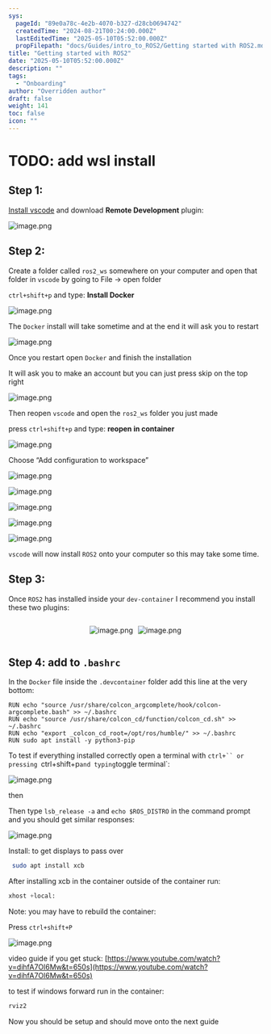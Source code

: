```yaml
---
sys:
  pageId: "89e0a78c-4e2b-4070-b327-d28cb0694742"
  createdTime: "2024-08-21T00:24:00.000Z"
  lastEditedTime: "2025-05-10T05:52:00.000Z"
  propFilepath: "docs/Guides/intro_to_ROS2/Getting started with ROS2.md"
title: "Getting started with ROS2"
date: "2025-05-10T05:52:00.000Z"
description: ""
tags:
  - "Onboarding"
author: "Overridden author"
draft: false
weight: 141
toc: false
icon: ""
---
```


# TODO: add wsl install

## Step 1:

[Install vscode](https://code.visualstudio.com/download) and download **Remote Development** plugin:

![image.png](https://prod-files-secure.s3.us-west-2.amazonaws.com/d518164a-d88e-44d1-a4ee-3adb3bd8bce0/efb52993-1881-4a40-b95e-6f020334f022/image.png?X-Amz-Algorithm=AWS4-HMAC-SHA256&X-Amz-Content-Sha256=UNSIGNED-PAYLOAD&X-Amz-Credential=ASIAZI2LB466XVUGRO6C%2F20250701%2Fus-west-2%2Fs3%2Faws4_request&X-Amz-Date=20250701T230840Z&X-Amz-Expires=3600&X-Amz-Security-Token=IQoJb3JpZ2luX2VjEOf%2F%2F%2F%2F%2F%2F%2F%2F%2F%2FwEaCXVzLXdlc3QtMiJHMEUCIQCaiYFW0MVniAxR5FLThf%2BAr4r5QDJ3bI3kgW66o6gN6QIgRSJmsgheQf1Oahzbcphy714LGlHaOD5tfh7%2FeOkl%2FgwqiAQI4P%2F%2F%2F%2F%2F%2F%2F%2F%2F%2FARAAGgw2Mzc0MjMxODM4MDUiDKTEaC%2Bwpe4k8Bv%2FMCrcA25duIAbpmauv4B88ruQy4LJBCLIJCmbaOgPE1aZdHu%2B2UVwLeKY7a7WvQ63R9ZlZBcnq2cg6CUz4MP8d9M7pEc8Tx83QDbsdrzG4LpHSb5by0zdUjcQqHr8Z8%2FBZGtdhWBQ34szc5Cp8tj6Un1qOc%2B7YzBOUAAthhcNOsVYE%2B2Yx%2BejOBKWEXaAoAyEPnb5%2FxCaRHNukKZ9tX7Z8GCbVebeKF3udmBAMqoYgH2XLsni0wTC5mnyNm8jnwLICFYT0lx0E%2Fk16%2FzBgy8RSjQfyVLcbPSE7DfHuckay1UMFHP%2FCSK%2BpLQSYzZ7SkveR6CDUjYAaKzzlef31%2B8RX08aoRLKXfpdVQfEY8vOObXJWFo0iYNCTa61aWZziC2f5L1E5cm9cPDcFXMheGcRu%2FflSIgC0bXppodQnatrTM2s%2FMHq1mMk78kJunjsJKaXaWyIsZwlplw9BmhLBiSbkoq%2FmQKD2vwMEAc5aAPFm2XgNB%2FEDyl%2FU%2FOem6rxd0vfqoeBvLMiT1wPc2cRWPp6M4fWRr%2Fspf4wUg4lDAIr0hb5htNbFPGSD27c%2FKK5cUVvKNfc74%2FqVy1o%2BDAi5y21YzqIql6C5yRO6xAzvKxf4mzisT948yTzEbAN96R6GGlDMMrIkcMGOqUB8qMYcQjyseyL1Mu2kT%2BJA5ME5oq%2Bl4XcQKCP7Xc%2B36r4kXaFZOto3WdrSWMbKraK0hVjiT46MbifwTFfV0goLCFzsYTWWHWUmOCZs1Y9pi%2FLg83u5iVYICfJK5FHM%2BLPiwFcYj1g%2Fq59XVnzkrQMjg3oQcLpDLWZSBxwu9Pny31c1lPoTcQ7%2BX0qELIss1SP9MC1kM6aoG%2BuCJuyhX65A%2FJdiFL9&X-Amz-Signature=ab016bba2273d143199dbcb1641c9cd26d8aa72d83b53d5b766ceacd8104b792&X-Amz-SignedHeaders=host&x-amz-checksum-mode=ENABLED&x-id=GetObject)

## Step 2:

Create a folder called `ros2_ws` somewhere on your computer and open that folder in `vscode` by going to File → open folder 

`ctrl+shift+p` and type: **Install Docker**

![image.png](https://prod-files-secure.s3.us-west-2.amazonaws.com/d518164a-d88e-44d1-a4ee-3adb3bd8bce0/2269dc0e-1cd5-47ff-bceb-c04ad9b2eab0/image.png?X-Amz-Algorithm=AWS4-HMAC-SHA256&X-Amz-Content-Sha256=UNSIGNED-PAYLOAD&X-Amz-Credential=ASIAZI2LB466XVUGRO6C%2F20250701%2Fus-west-2%2Fs3%2Faws4_request&X-Amz-Date=20250701T230840Z&X-Amz-Expires=3600&X-Amz-Security-Token=IQoJb3JpZ2luX2VjEOf%2F%2F%2F%2F%2F%2F%2F%2F%2F%2FwEaCXVzLXdlc3QtMiJHMEUCIQCaiYFW0MVniAxR5FLThf%2BAr4r5QDJ3bI3kgW66o6gN6QIgRSJmsgheQf1Oahzbcphy714LGlHaOD5tfh7%2FeOkl%2FgwqiAQI4P%2F%2F%2F%2F%2F%2F%2F%2F%2F%2FARAAGgw2Mzc0MjMxODM4MDUiDKTEaC%2Bwpe4k8Bv%2FMCrcA25duIAbpmauv4B88ruQy4LJBCLIJCmbaOgPE1aZdHu%2B2UVwLeKY7a7WvQ63R9ZlZBcnq2cg6CUz4MP8d9M7pEc8Tx83QDbsdrzG4LpHSb5by0zdUjcQqHr8Z8%2FBZGtdhWBQ34szc5Cp8tj6Un1qOc%2B7YzBOUAAthhcNOsVYE%2B2Yx%2BejOBKWEXaAoAyEPnb5%2FxCaRHNukKZ9tX7Z8GCbVebeKF3udmBAMqoYgH2XLsni0wTC5mnyNm8jnwLICFYT0lx0E%2Fk16%2FzBgy8RSjQfyVLcbPSE7DfHuckay1UMFHP%2FCSK%2BpLQSYzZ7SkveR6CDUjYAaKzzlef31%2B8RX08aoRLKXfpdVQfEY8vOObXJWFo0iYNCTa61aWZziC2f5L1E5cm9cPDcFXMheGcRu%2FflSIgC0bXppodQnatrTM2s%2FMHq1mMk78kJunjsJKaXaWyIsZwlplw9BmhLBiSbkoq%2FmQKD2vwMEAc5aAPFm2XgNB%2FEDyl%2FU%2FOem6rxd0vfqoeBvLMiT1wPc2cRWPp6M4fWRr%2Fspf4wUg4lDAIr0hb5htNbFPGSD27c%2FKK5cUVvKNfc74%2FqVy1o%2BDAi5y21YzqIql6C5yRO6xAzvKxf4mzisT948yTzEbAN96R6GGlDMMrIkcMGOqUB8qMYcQjyseyL1Mu2kT%2BJA5ME5oq%2Bl4XcQKCP7Xc%2B36r4kXaFZOto3WdrSWMbKraK0hVjiT46MbifwTFfV0goLCFzsYTWWHWUmOCZs1Y9pi%2FLg83u5iVYICfJK5FHM%2BLPiwFcYj1g%2Fq59XVnzkrQMjg3oQcLpDLWZSBxwu9Pny31c1lPoTcQ7%2BX0qELIss1SP9MC1kM6aoG%2BuCJuyhX65A%2FJdiFL9&X-Amz-Signature=2a1c9dc39da92e59e1388aace2d1f99c4297f5daee092921df41303371541f5c&X-Amz-SignedHeaders=host&x-amz-checksum-mode=ENABLED&x-id=GetObject)

The `Docker` install will take sometime and at the end it will ask you to restart

![image.png](https://prod-files-secure.s3.us-west-2.amazonaws.com/d518164a-d88e-44d1-a4ee-3adb3bd8bce0/ed233f78-be33-4b1f-b89c-9c346c0e961e/image.png?X-Amz-Algorithm=AWS4-HMAC-SHA256&X-Amz-Content-Sha256=UNSIGNED-PAYLOAD&X-Amz-Credential=ASIAZI2LB466XVUGRO6C%2F20250701%2Fus-west-2%2Fs3%2Faws4_request&X-Amz-Date=20250701T230840Z&X-Amz-Expires=3600&X-Amz-Security-Token=IQoJb3JpZ2luX2VjEOf%2F%2F%2F%2F%2F%2F%2F%2F%2F%2FwEaCXVzLXdlc3QtMiJHMEUCIQCaiYFW0MVniAxR5FLThf%2BAr4r5QDJ3bI3kgW66o6gN6QIgRSJmsgheQf1Oahzbcphy714LGlHaOD5tfh7%2FeOkl%2FgwqiAQI4P%2F%2F%2F%2F%2F%2F%2F%2F%2F%2FARAAGgw2Mzc0MjMxODM4MDUiDKTEaC%2Bwpe4k8Bv%2FMCrcA25duIAbpmauv4B88ruQy4LJBCLIJCmbaOgPE1aZdHu%2B2UVwLeKY7a7WvQ63R9ZlZBcnq2cg6CUz4MP8d9M7pEc8Tx83QDbsdrzG4LpHSb5by0zdUjcQqHr8Z8%2FBZGtdhWBQ34szc5Cp8tj6Un1qOc%2B7YzBOUAAthhcNOsVYE%2B2Yx%2BejOBKWEXaAoAyEPnb5%2FxCaRHNukKZ9tX7Z8GCbVebeKF3udmBAMqoYgH2XLsni0wTC5mnyNm8jnwLICFYT0lx0E%2Fk16%2FzBgy8RSjQfyVLcbPSE7DfHuckay1UMFHP%2FCSK%2BpLQSYzZ7SkveR6CDUjYAaKzzlef31%2B8RX08aoRLKXfpdVQfEY8vOObXJWFo0iYNCTa61aWZziC2f5L1E5cm9cPDcFXMheGcRu%2FflSIgC0bXppodQnatrTM2s%2FMHq1mMk78kJunjsJKaXaWyIsZwlplw9BmhLBiSbkoq%2FmQKD2vwMEAc5aAPFm2XgNB%2FEDyl%2FU%2FOem6rxd0vfqoeBvLMiT1wPc2cRWPp6M4fWRr%2Fspf4wUg4lDAIr0hb5htNbFPGSD27c%2FKK5cUVvKNfc74%2FqVy1o%2BDAi5y21YzqIql6C5yRO6xAzvKxf4mzisT948yTzEbAN96R6GGlDMMrIkcMGOqUB8qMYcQjyseyL1Mu2kT%2BJA5ME5oq%2Bl4XcQKCP7Xc%2B36r4kXaFZOto3WdrSWMbKraK0hVjiT46MbifwTFfV0goLCFzsYTWWHWUmOCZs1Y9pi%2FLg83u5iVYICfJK5FHM%2BLPiwFcYj1g%2Fq59XVnzkrQMjg3oQcLpDLWZSBxwu9Pny31c1lPoTcQ7%2BX0qELIss1SP9MC1kM6aoG%2BuCJuyhX65A%2FJdiFL9&X-Amz-Signature=fe9bad28b9e445a5cdc1e3319f2312e55d5ffe30ce45e8012f240c92c1777a2b&X-Amz-SignedHeaders=host&x-amz-checksum-mode=ENABLED&x-id=GetObject)

Once you restart open `Docker` and finish the installation

It will ask you to make an account but you can just press skip on the top right

![image.png](https://prod-files-secure.s3.us-west-2.amazonaws.com/d518164a-d88e-44d1-a4ee-3adb3bd8bce0/21010ad9-1659-4fd9-9f59-9932a09b2a3d/image.png?X-Amz-Algorithm=AWS4-HMAC-SHA256&X-Amz-Content-Sha256=UNSIGNED-PAYLOAD&X-Amz-Credential=ASIAZI2LB466XVUGRO6C%2F20250701%2Fus-west-2%2Fs3%2Faws4_request&X-Amz-Date=20250701T230840Z&X-Amz-Expires=3600&X-Amz-Security-Token=IQoJb3JpZ2luX2VjEOf%2F%2F%2F%2F%2F%2F%2F%2F%2F%2FwEaCXVzLXdlc3QtMiJHMEUCIQCaiYFW0MVniAxR5FLThf%2BAr4r5QDJ3bI3kgW66o6gN6QIgRSJmsgheQf1Oahzbcphy714LGlHaOD5tfh7%2FeOkl%2FgwqiAQI4P%2F%2F%2F%2F%2F%2F%2F%2F%2F%2FARAAGgw2Mzc0MjMxODM4MDUiDKTEaC%2Bwpe4k8Bv%2FMCrcA25duIAbpmauv4B88ruQy4LJBCLIJCmbaOgPE1aZdHu%2B2UVwLeKY7a7WvQ63R9ZlZBcnq2cg6CUz4MP8d9M7pEc8Tx83QDbsdrzG4LpHSb5by0zdUjcQqHr8Z8%2FBZGtdhWBQ34szc5Cp8tj6Un1qOc%2B7YzBOUAAthhcNOsVYE%2B2Yx%2BejOBKWEXaAoAyEPnb5%2FxCaRHNukKZ9tX7Z8GCbVebeKF3udmBAMqoYgH2XLsni0wTC5mnyNm8jnwLICFYT0lx0E%2Fk16%2FzBgy8RSjQfyVLcbPSE7DfHuckay1UMFHP%2FCSK%2BpLQSYzZ7SkveR6CDUjYAaKzzlef31%2B8RX08aoRLKXfpdVQfEY8vOObXJWFo0iYNCTa61aWZziC2f5L1E5cm9cPDcFXMheGcRu%2FflSIgC0bXppodQnatrTM2s%2FMHq1mMk78kJunjsJKaXaWyIsZwlplw9BmhLBiSbkoq%2FmQKD2vwMEAc5aAPFm2XgNB%2FEDyl%2FU%2FOem6rxd0vfqoeBvLMiT1wPc2cRWPp6M4fWRr%2Fspf4wUg4lDAIr0hb5htNbFPGSD27c%2FKK5cUVvKNfc74%2FqVy1o%2BDAi5y21YzqIql6C5yRO6xAzvKxf4mzisT948yTzEbAN96R6GGlDMMrIkcMGOqUB8qMYcQjyseyL1Mu2kT%2BJA5ME5oq%2Bl4XcQKCP7Xc%2B36r4kXaFZOto3WdrSWMbKraK0hVjiT46MbifwTFfV0goLCFzsYTWWHWUmOCZs1Y9pi%2FLg83u5iVYICfJK5FHM%2BLPiwFcYj1g%2Fq59XVnzkrQMjg3oQcLpDLWZSBxwu9Pny31c1lPoTcQ7%2BX0qELIss1SP9MC1kM6aoG%2BuCJuyhX65A%2FJdiFL9&X-Amz-Signature=507b9e4e8a5a3fe1bba990b9eba0e0ed88df58e175b77a47e5907f02958e8445&X-Amz-SignedHeaders=host&x-amz-checksum-mode=ENABLED&x-id=GetObject)

Then reopen `vscode` and open the `ros2_ws` folder you just made

press `ctrl+shift+p` and type: **reopen in container**

![image.png](https://prod-files-secure.s3.us-west-2.amazonaws.com/d518164a-d88e-44d1-a4ee-3adb3bd8bce0/4e93b8c2-41ad-488c-8095-c74205196118/image.png?X-Amz-Algorithm=AWS4-HMAC-SHA256&X-Amz-Content-Sha256=UNSIGNED-PAYLOAD&X-Amz-Credential=ASIAZI2LB466XVUGRO6C%2F20250701%2Fus-west-2%2Fs3%2Faws4_request&X-Amz-Date=20250701T230840Z&X-Amz-Expires=3600&X-Amz-Security-Token=IQoJb3JpZ2luX2VjEOf%2F%2F%2F%2F%2F%2F%2F%2F%2F%2FwEaCXVzLXdlc3QtMiJHMEUCIQCaiYFW0MVniAxR5FLThf%2BAr4r5QDJ3bI3kgW66o6gN6QIgRSJmsgheQf1Oahzbcphy714LGlHaOD5tfh7%2FeOkl%2FgwqiAQI4P%2F%2F%2F%2F%2F%2F%2F%2F%2F%2FARAAGgw2Mzc0MjMxODM4MDUiDKTEaC%2Bwpe4k8Bv%2FMCrcA25duIAbpmauv4B88ruQy4LJBCLIJCmbaOgPE1aZdHu%2B2UVwLeKY7a7WvQ63R9ZlZBcnq2cg6CUz4MP8d9M7pEc8Tx83QDbsdrzG4LpHSb5by0zdUjcQqHr8Z8%2FBZGtdhWBQ34szc5Cp8tj6Un1qOc%2B7YzBOUAAthhcNOsVYE%2B2Yx%2BejOBKWEXaAoAyEPnb5%2FxCaRHNukKZ9tX7Z8GCbVebeKF3udmBAMqoYgH2XLsni0wTC5mnyNm8jnwLICFYT0lx0E%2Fk16%2FzBgy8RSjQfyVLcbPSE7DfHuckay1UMFHP%2FCSK%2BpLQSYzZ7SkveR6CDUjYAaKzzlef31%2B8RX08aoRLKXfpdVQfEY8vOObXJWFo0iYNCTa61aWZziC2f5L1E5cm9cPDcFXMheGcRu%2FflSIgC0bXppodQnatrTM2s%2FMHq1mMk78kJunjsJKaXaWyIsZwlplw9BmhLBiSbkoq%2FmQKD2vwMEAc5aAPFm2XgNB%2FEDyl%2FU%2FOem6rxd0vfqoeBvLMiT1wPc2cRWPp6M4fWRr%2Fspf4wUg4lDAIr0hb5htNbFPGSD27c%2FKK5cUVvKNfc74%2FqVy1o%2BDAi5y21YzqIql6C5yRO6xAzvKxf4mzisT948yTzEbAN96R6GGlDMMrIkcMGOqUB8qMYcQjyseyL1Mu2kT%2BJA5ME5oq%2Bl4XcQKCP7Xc%2B36r4kXaFZOto3WdrSWMbKraK0hVjiT46MbifwTFfV0goLCFzsYTWWHWUmOCZs1Y9pi%2FLg83u5iVYICfJK5FHM%2BLPiwFcYj1g%2Fq59XVnzkrQMjg3oQcLpDLWZSBxwu9Pny31c1lPoTcQ7%2BX0qELIss1SP9MC1kM6aoG%2BuCJuyhX65A%2FJdiFL9&X-Amz-Signature=25607ab01aa8f5f5fd8b21acaf56d04c0fa05e3e45f80061b6b3c76734d4a6fb&X-Amz-SignedHeaders=host&x-amz-checksum-mode=ENABLED&x-id=GetObject)

Choose “Add configuration to workspace”

![image.png](https://prod-files-secure.s3.us-west-2.amazonaws.com/d518164a-d88e-44d1-a4ee-3adb3bd8bce0/9560b282-5060-4989-ba37-97e7b2c22476/image.png?X-Amz-Algorithm=AWS4-HMAC-SHA256&X-Amz-Content-Sha256=UNSIGNED-PAYLOAD&X-Amz-Credential=ASIAZI2LB466XVUGRO6C%2F20250701%2Fus-west-2%2Fs3%2Faws4_request&X-Amz-Date=20250701T230840Z&X-Amz-Expires=3600&X-Amz-Security-Token=IQoJb3JpZ2luX2VjEOf%2F%2F%2F%2F%2F%2F%2F%2F%2F%2FwEaCXVzLXdlc3QtMiJHMEUCIQCaiYFW0MVniAxR5FLThf%2BAr4r5QDJ3bI3kgW66o6gN6QIgRSJmsgheQf1Oahzbcphy714LGlHaOD5tfh7%2FeOkl%2FgwqiAQI4P%2F%2F%2F%2F%2F%2F%2F%2F%2F%2FARAAGgw2Mzc0MjMxODM4MDUiDKTEaC%2Bwpe4k8Bv%2FMCrcA25duIAbpmauv4B88ruQy4LJBCLIJCmbaOgPE1aZdHu%2B2UVwLeKY7a7WvQ63R9ZlZBcnq2cg6CUz4MP8d9M7pEc8Tx83QDbsdrzG4LpHSb5by0zdUjcQqHr8Z8%2FBZGtdhWBQ34szc5Cp8tj6Un1qOc%2B7YzBOUAAthhcNOsVYE%2B2Yx%2BejOBKWEXaAoAyEPnb5%2FxCaRHNukKZ9tX7Z8GCbVebeKF3udmBAMqoYgH2XLsni0wTC5mnyNm8jnwLICFYT0lx0E%2Fk16%2FzBgy8RSjQfyVLcbPSE7DfHuckay1UMFHP%2FCSK%2BpLQSYzZ7SkveR6CDUjYAaKzzlef31%2B8RX08aoRLKXfpdVQfEY8vOObXJWFo0iYNCTa61aWZziC2f5L1E5cm9cPDcFXMheGcRu%2FflSIgC0bXppodQnatrTM2s%2FMHq1mMk78kJunjsJKaXaWyIsZwlplw9BmhLBiSbkoq%2FmQKD2vwMEAc5aAPFm2XgNB%2FEDyl%2FU%2FOem6rxd0vfqoeBvLMiT1wPc2cRWPp6M4fWRr%2Fspf4wUg4lDAIr0hb5htNbFPGSD27c%2FKK5cUVvKNfc74%2FqVy1o%2BDAi5y21YzqIql6C5yRO6xAzvKxf4mzisT948yTzEbAN96R6GGlDMMrIkcMGOqUB8qMYcQjyseyL1Mu2kT%2BJA5ME5oq%2Bl4XcQKCP7Xc%2B36r4kXaFZOto3WdrSWMbKraK0hVjiT46MbifwTFfV0goLCFzsYTWWHWUmOCZs1Y9pi%2FLg83u5iVYICfJK5FHM%2BLPiwFcYj1g%2Fq59XVnzkrQMjg3oQcLpDLWZSBxwu9Pny31c1lPoTcQ7%2BX0qELIss1SP9MC1kM6aoG%2BuCJuyhX65A%2FJdiFL9&X-Amz-Signature=ca70a4cc1c030c1a3aa19e61036bb5963a276e29b373905c76fd5af9df8b093c&X-Amz-SignedHeaders=host&x-amz-checksum-mode=ENABLED&x-id=GetObject)

![image.png](https://prod-files-secure.s3.us-west-2.amazonaws.com/d518164a-d88e-44d1-a4ee-3adb3bd8bce0/2ee63f81-886b-48e8-a553-dc6e5eac99e4/image.png?X-Amz-Algorithm=AWS4-HMAC-SHA256&X-Amz-Content-Sha256=UNSIGNED-PAYLOAD&X-Amz-Credential=ASIAZI2LB466XVUGRO6C%2F20250701%2Fus-west-2%2Fs3%2Faws4_request&X-Amz-Date=20250701T230840Z&X-Amz-Expires=3600&X-Amz-Security-Token=IQoJb3JpZ2luX2VjEOf%2F%2F%2F%2F%2F%2F%2F%2F%2F%2FwEaCXVzLXdlc3QtMiJHMEUCIQCaiYFW0MVniAxR5FLThf%2BAr4r5QDJ3bI3kgW66o6gN6QIgRSJmsgheQf1Oahzbcphy714LGlHaOD5tfh7%2FeOkl%2FgwqiAQI4P%2F%2F%2F%2F%2F%2F%2F%2F%2F%2FARAAGgw2Mzc0MjMxODM4MDUiDKTEaC%2Bwpe4k8Bv%2FMCrcA25duIAbpmauv4B88ruQy4LJBCLIJCmbaOgPE1aZdHu%2B2UVwLeKY7a7WvQ63R9ZlZBcnq2cg6CUz4MP8d9M7pEc8Tx83QDbsdrzG4LpHSb5by0zdUjcQqHr8Z8%2FBZGtdhWBQ34szc5Cp8tj6Un1qOc%2B7YzBOUAAthhcNOsVYE%2B2Yx%2BejOBKWEXaAoAyEPnb5%2FxCaRHNukKZ9tX7Z8GCbVebeKF3udmBAMqoYgH2XLsni0wTC5mnyNm8jnwLICFYT0lx0E%2Fk16%2FzBgy8RSjQfyVLcbPSE7DfHuckay1UMFHP%2FCSK%2BpLQSYzZ7SkveR6CDUjYAaKzzlef31%2B8RX08aoRLKXfpdVQfEY8vOObXJWFo0iYNCTa61aWZziC2f5L1E5cm9cPDcFXMheGcRu%2FflSIgC0bXppodQnatrTM2s%2FMHq1mMk78kJunjsJKaXaWyIsZwlplw9BmhLBiSbkoq%2FmQKD2vwMEAc5aAPFm2XgNB%2FEDyl%2FU%2FOem6rxd0vfqoeBvLMiT1wPc2cRWPp6M4fWRr%2Fspf4wUg4lDAIr0hb5htNbFPGSD27c%2FKK5cUVvKNfc74%2FqVy1o%2BDAi5y21YzqIql6C5yRO6xAzvKxf4mzisT948yTzEbAN96R6GGlDMMrIkcMGOqUB8qMYcQjyseyL1Mu2kT%2BJA5ME5oq%2Bl4XcQKCP7Xc%2B36r4kXaFZOto3WdrSWMbKraK0hVjiT46MbifwTFfV0goLCFzsYTWWHWUmOCZs1Y9pi%2FLg83u5iVYICfJK5FHM%2BLPiwFcYj1g%2Fq59XVnzkrQMjg3oQcLpDLWZSBxwu9Pny31c1lPoTcQ7%2BX0qELIss1SP9MC1kM6aoG%2BuCJuyhX65A%2FJdiFL9&X-Amz-Signature=6d5262fcfc7ade5eec66a3d00519cb3e087156da1c016bf2acb103e9b616868b&X-Amz-SignedHeaders=host&x-amz-checksum-mode=ENABLED&x-id=GetObject)

![image.png](https://prod-files-secure.s3.us-west-2.amazonaws.com/d518164a-d88e-44d1-a4ee-3adb3bd8bce0/ae1580b2-b048-407e-aed9-b584224a7a04/image.png?X-Amz-Algorithm=AWS4-HMAC-SHA256&X-Amz-Content-Sha256=UNSIGNED-PAYLOAD&X-Amz-Credential=ASIAZI2LB466XVUGRO6C%2F20250701%2Fus-west-2%2Fs3%2Faws4_request&X-Amz-Date=20250701T230840Z&X-Amz-Expires=3600&X-Amz-Security-Token=IQoJb3JpZ2luX2VjEOf%2F%2F%2F%2F%2F%2F%2F%2F%2F%2FwEaCXVzLXdlc3QtMiJHMEUCIQCaiYFW0MVniAxR5FLThf%2BAr4r5QDJ3bI3kgW66o6gN6QIgRSJmsgheQf1Oahzbcphy714LGlHaOD5tfh7%2FeOkl%2FgwqiAQI4P%2F%2F%2F%2F%2F%2F%2F%2F%2F%2FARAAGgw2Mzc0MjMxODM4MDUiDKTEaC%2Bwpe4k8Bv%2FMCrcA25duIAbpmauv4B88ruQy4LJBCLIJCmbaOgPE1aZdHu%2B2UVwLeKY7a7WvQ63R9ZlZBcnq2cg6CUz4MP8d9M7pEc8Tx83QDbsdrzG4LpHSb5by0zdUjcQqHr8Z8%2FBZGtdhWBQ34szc5Cp8tj6Un1qOc%2B7YzBOUAAthhcNOsVYE%2B2Yx%2BejOBKWEXaAoAyEPnb5%2FxCaRHNukKZ9tX7Z8GCbVebeKF3udmBAMqoYgH2XLsni0wTC5mnyNm8jnwLICFYT0lx0E%2Fk16%2FzBgy8RSjQfyVLcbPSE7DfHuckay1UMFHP%2FCSK%2BpLQSYzZ7SkveR6CDUjYAaKzzlef31%2B8RX08aoRLKXfpdVQfEY8vOObXJWFo0iYNCTa61aWZziC2f5L1E5cm9cPDcFXMheGcRu%2FflSIgC0bXppodQnatrTM2s%2FMHq1mMk78kJunjsJKaXaWyIsZwlplw9BmhLBiSbkoq%2FmQKD2vwMEAc5aAPFm2XgNB%2FEDyl%2FU%2FOem6rxd0vfqoeBvLMiT1wPc2cRWPp6M4fWRr%2Fspf4wUg4lDAIr0hb5htNbFPGSD27c%2FKK5cUVvKNfc74%2FqVy1o%2BDAi5y21YzqIql6C5yRO6xAzvKxf4mzisT948yTzEbAN96R6GGlDMMrIkcMGOqUB8qMYcQjyseyL1Mu2kT%2BJA5ME5oq%2Bl4XcQKCP7Xc%2B36r4kXaFZOto3WdrSWMbKraK0hVjiT46MbifwTFfV0goLCFzsYTWWHWUmOCZs1Y9pi%2FLg83u5iVYICfJK5FHM%2BLPiwFcYj1g%2Fq59XVnzkrQMjg3oQcLpDLWZSBxwu9Pny31c1lPoTcQ7%2BX0qELIss1SP9MC1kM6aoG%2BuCJuyhX65A%2FJdiFL9&X-Amz-Signature=3de336d04b69130497c671f31fc9ecbd2c6b9edd9e82939dc206bd01ba5211e3&X-Amz-SignedHeaders=host&x-amz-checksum-mode=ENABLED&x-id=GetObject)

![image.png](https://prod-files-secure.s3.us-west-2.amazonaws.com/d518164a-d88e-44d1-a4ee-3adb3bd8bce0/53255b28-f75e-430f-b9e3-c0ac8577e42b/image.png?X-Amz-Algorithm=AWS4-HMAC-SHA256&X-Amz-Content-Sha256=UNSIGNED-PAYLOAD&X-Amz-Credential=ASIAZI2LB466XVUGRO6C%2F20250701%2Fus-west-2%2Fs3%2Faws4_request&X-Amz-Date=20250701T230840Z&X-Amz-Expires=3600&X-Amz-Security-Token=IQoJb3JpZ2luX2VjEOf%2F%2F%2F%2F%2F%2F%2F%2F%2F%2FwEaCXVzLXdlc3QtMiJHMEUCIQCaiYFW0MVniAxR5FLThf%2BAr4r5QDJ3bI3kgW66o6gN6QIgRSJmsgheQf1Oahzbcphy714LGlHaOD5tfh7%2FeOkl%2FgwqiAQI4P%2F%2F%2F%2F%2F%2F%2F%2F%2F%2FARAAGgw2Mzc0MjMxODM4MDUiDKTEaC%2Bwpe4k8Bv%2FMCrcA25duIAbpmauv4B88ruQy4LJBCLIJCmbaOgPE1aZdHu%2B2UVwLeKY7a7WvQ63R9ZlZBcnq2cg6CUz4MP8d9M7pEc8Tx83QDbsdrzG4LpHSb5by0zdUjcQqHr8Z8%2FBZGtdhWBQ34szc5Cp8tj6Un1qOc%2B7YzBOUAAthhcNOsVYE%2B2Yx%2BejOBKWEXaAoAyEPnb5%2FxCaRHNukKZ9tX7Z8GCbVebeKF3udmBAMqoYgH2XLsni0wTC5mnyNm8jnwLICFYT0lx0E%2Fk16%2FzBgy8RSjQfyVLcbPSE7DfHuckay1UMFHP%2FCSK%2BpLQSYzZ7SkveR6CDUjYAaKzzlef31%2B8RX08aoRLKXfpdVQfEY8vOObXJWFo0iYNCTa61aWZziC2f5L1E5cm9cPDcFXMheGcRu%2FflSIgC0bXppodQnatrTM2s%2FMHq1mMk78kJunjsJKaXaWyIsZwlplw9BmhLBiSbkoq%2FmQKD2vwMEAc5aAPFm2XgNB%2FEDyl%2FU%2FOem6rxd0vfqoeBvLMiT1wPc2cRWPp6M4fWRr%2Fspf4wUg4lDAIr0hb5htNbFPGSD27c%2FKK5cUVvKNfc74%2FqVy1o%2BDAi5y21YzqIql6C5yRO6xAzvKxf4mzisT948yTzEbAN96R6GGlDMMrIkcMGOqUB8qMYcQjyseyL1Mu2kT%2BJA5ME5oq%2Bl4XcQKCP7Xc%2B36r4kXaFZOto3WdrSWMbKraK0hVjiT46MbifwTFfV0goLCFzsYTWWHWUmOCZs1Y9pi%2FLg83u5iVYICfJK5FHM%2BLPiwFcYj1g%2Fq59XVnzkrQMjg3oQcLpDLWZSBxwu9Pny31c1lPoTcQ7%2BX0qELIss1SP9MC1kM6aoG%2BuCJuyhX65A%2FJdiFL9&X-Amz-Signature=aed90fabb846435a17b3bb5680380d6d9a83c059aca772b8c5caa729902c116b&X-Amz-SignedHeaders=host&x-amz-checksum-mode=ENABLED&x-id=GetObject)

![image.png](https://prod-files-secure.s3.us-west-2.amazonaws.com/d518164a-d88e-44d1-a4ee-3adb3bd8bce0/7c562767-5af9-4ffb-97d1-327bcdf4ee00/image.png?X-Amz-Algorithm=AWS4-HMAC-SHA256&X-Amz-Content-Sha256=UNSIGNED-PAYLOAD&X-Amz-Credential=ASIAZI2LB466XVUGRO6C%2F20250701%2Fus-west-2%2Fs3%2Faws4_request&X-Amz-Date=20250701T230840Z&X-Amz-Expires=3600&X-Amz-Security-Token=IQoJb3JpZ2luX2VjEOf%2F%2F%2F%2F%2F%2F%2F%2F%2F%2FwEaCXVzLXdlc3QtMiJHMEUCIQCaiYFW0MVniAxR5FLThf%2BAr4r5QDJ3bI3kgW66o6gN6QIgRSJmsgheQf1Oahzbcphy714LGlHaOD5tfh7%2FeOkl%2FgwqiAQI4P%2F%2F%2F%2F%2F%2F%2F%2F%2F%2FARAAGgw2Mzc0MjMxODM4MDUiDKTEaC%2Bwpe4k8Bv%2FMCrcA25duIAbpmauv4B88ruQy4LJBCLIJCmbaOgPE1aZdHu%2B2UVwLeKY7a7WvQ63R9ZlZBcnq2cg6CUz4MP8d9M7pEc8Tx83QDbsdrzG4LpHSb5by0zdUjcQqHr8Z8%2FBZGtdhWBQ34szc5Cp8tj6Un1qOc%2B7YzBOUAAthhcNOsVYE%2B2Yx%2BejOBKWEXaAoAyEPnb5%2FxCaRHNukKZ9tX7Z8GCbVebeKF3udmBAMqoYgH2XLsni0wTC5mnyNm8jnwLICFYT0lx0E%2Fk16%2FzBgy8RSjQfyVLcbPSE7DfHuckay1UMFHP%2FCSK%2BpLQSYzZ7SkveR6CDUjYAaKzzlef31%2B8RX08aoRLKXfpdVQfEY8vOObXJWFo0iYNCTa61aWZziC2f5L1E5cm9cPDcFXMheGcRu%2FflSIgC0bXppodQnatrTM2s%2FMHq1mMk78kJunjsJKaXaWyIsZwlplw9BmhLBiSbkoq%2FmQKD2vwMEAc5aAPFm2XgNB%2FEDyl%2FU%2FOem6rxd0vfqoeBvLMiT1wPc2cRWPp6M4fWRr%2Fspf4wUg4lDAIr0hb5htNbFPGSD27c%2FKK5cUVvKNfc74%2FqVy1o%2BDAi5y21YzqIql6C5yRO6xAzvKxf4mzisT948yTzEbAN96R6GGlDMMrIkcMGOqUB8qMYcQjyseyL1Mu2kT%2BJA5ME5oq%2Bl4XcQKCP7Xc%2B36r4kXaFZOto3WdrSWMbKraK0hVjiT46MbifwTFfV0goLCFzsYTWWHWUmOCZs1Y9pi%2FLg83u5iVYICfJK5FHM%2BLPiwFcYj1g%2Fq59XVnzkrQMjg3oQcLpDLWZSBxwu9Pny31c1lPoTcQ7%2BX0qELIss1SP9MC1kM6aoG%2BuCJuyhX65A%2FJdiFL9&X-Amz-Signature=c71e64c6b7adc6a10d63d82fd873bea92397e640b28ee72d67dcf0c49c45b77c&X-Amz-SignedHeaders=host&x-amz-checksum-mode=ENABLED&x-id=GetObject)

`vscode` will now install `ROS2` onto your computer so this may take some time.

## Step 3:

Once `ROS2` has installed inside your `dev-container` I recommend you install these two plugins:

<div style="display: flex;flex-direction: row; column-gap:10px; max-width: 630px;justify-content: center;">
<div>

![image.png](https://prod-files-secure.s3.us-west-2.amazonaws.com/d518164a-d88e-44d1-a4ee-3adb3bd8bce0/3fc3d550-5a54-4ba1-ba6b-faa01cdb7369/image.png?X-Amz-Algorithm=AWS4-HMAC-SHA256&X-Amz-Content-Sha256=UNSIGNED-PAYLOAD&X-Amz-Credential=ASIAZI2LB4664NZTLN63%2F20250701%2Fus-west-2%2Fs3%2Faws4_request&X-Amz-Date=20250701T230842Z&X-Amz-Expires=3600&X-Amz-Security-Token=IQoJb3JpZ2luX2VjEOf%2F%2F%2F%2F%2F%2F%2F%2F%2F%2FwEaCXVzLXdlc3QtMiJIMEYCIQDdCYTZgXdXAsTKNb8jFLpY%2BUn%2BBY32g81FwuwEMaFPVAIhANB%2BhvjCdzezClBQrwrRASPBstMiQ7jiVY00MgvCmgphKogECOD%2F%2F%2F%2F%2F%2F%2F%2F%2F%2FwEQABoMNjM3NDIzMTgzODA1IgxA5eg9yHzUev58S10q3AMqXD106nohDNglzeR%2BOxS4K%2BWSRPmZ%2FOYqBAHLtUEfUfS73iX9TR7omzF1TDigg5tZ16ykB5sNPW84OLOwuhYaV2lqW7vbBTqjJBuflBBzve1C%2B5zsewIeTwoVf90dDxYz3zOtavRaN5Ro8NmZPDOg1V1BNNOPZwHchr8Ejw8kU8gMnEBKew7NMXMFjoPMpGds8eWUytPbTfouZznrWRiMrLpQddia27gQC%2FE115irDyk0MYN1JOi6C6ARZaOZ4JT4Fxk20yrDOlTq0tCVn9MykhWoxaNrbVH2UUuvXfs%2Bc5uJ8blEgamoW6dCWy6ppE7XeWjyaaL2z3nuuINrDs0Ju%2F2Prk8Jvwk2CrL9XJqV0yQf7M1bOihHGA%2B5ucAtumz%2Fsdwb8YP8nIEGnOGLDQu%2FFtVle6iXFfZFvNfh8uFh3YG1%2BpMQlrMZOx4Q2wO5iXx8vEenl7k8%2Fusu0xYX89ZaGI7Utho%2FJfXJ%2Fgm%2F8lU2cYvbRekXpsnzcViJdOdip%2F6K%2FNGfnPA3u92Ymd9axHghfd3HYphRJUV3atzetf6TiIz93%2FXzvF%2BZU0ZhhIv014msCVUwTS%2FNGsrY2wJJiep%2FKTl1hp0pvKacixmCAhzO175Q6vQV%2BOVlHm9c9jDwyJHDBjqkAR73yuG0Hzz6n3pNxBJ%2FHQaGyQlv%2FPiWRplcd0ugeafSGlpUf9Mzg0jgDti4WA3TR5ZUGrFGF%2BGXaMn2QjTq%2BuH8BTa%2B0a6jkyGDFkPfRUcJFTuUOlRPAorC5Re7tanuxCmUhzWyL1zN8T0I7q3%2F5NEppXEUXfFuVPycYl7do4CCT9%2Bl8ykSxxeGuouq8TGcPONUHybHVXPcPkKFlCQXAawHVoOx&X-Amz-Signature=c9efb1c05d5d092b6a62cbf9021a38837606e72b98de22e97443cedad569b6cc&X-Amz-SignedHeaders=host&x-amz-checksum-mode=ENABLED&x-id=GetObject)

</div>
<div>

![image.png](https://prod-files-secure.s3.us-west-2.amazonaws.com/d518164a-d88e-44d1-a4ee-3adb3bd8bce0/d994cc66-13c2-4093-a5a3-f84cf4601a82/image.png?X-Amz-Algorithm=AWS4-HMAC-SHA256&X-Amz-Content-Sha256=UNSIGNED-PAYLOAD&X-Amz-Credential=ASIAZI2LB466XJWF56D2%2F20250701%2Fus-west-2%2Fs3%2Faws4_request&X-Amz-Date=20250701T230842Z&X-Amz-Expires=3600&X-Amz-Security-Token=IQoJb3JpZ2luX2VjEOf%2F%2F%2F%2F%2F%2F%2F%2F%2F%2FwEaCXVzLXdlc3QtMiJIMEYCIQCBtZMrMTtDPscEybC4AQpw3x9srvdEgwdsN%2FLzMPXKJAIhAMcXDF4rRilC67uFkNf5uT%2BkJg6%2FBGYHJtadoOICsdpkKogECOD%2F%2F%2F%2F%2F%2F%2F%2F%2F%2FwEQABoMNjM3NDIzMTgzODA1IgwTXQEYV494oLWXJOkq3AN7WbelBUQZb7r0AnpTeqypQbUyYzC3mevdKiwGj8z%2Bwd3JNNdVJc6%2FBLz1KDVdKPpuafjPQRrznBsEdL6D0qc3GYNQ%2FjUucROlZc1a2WvumCwMHcgacGfmYbtMZtxKhod2VycDS2BvY%2BiWoG7dY6fYMW8CBzpGM8nLF7t81KVkA6rYXcRv8BX1nAdwIFtXy9Eg9x1hKJ5HmcHRmr0xtl2CfHQovUIDk4jlj6KcvIc%2FUQBSEYsUANkm71SdpYWwHWdLRCCqll3K3BCH1TqSDgmuxhznrb%2FbUwz7N9t%2BSWCSssCsiaumfBk1fe77oGZdv6anHOGyVUm9hw023eMxHM8Y0FozqVO07vljPpqpLbHjBC7IuQeSes7Y6G2idvfgxGZorPN5aoTWumpMOQApwyIKgHOCVVyjseJamSAS12nD42j4KCVjqc4lVgzicCTaM68yuwPCc4x7QQCh1GsYoxzAwzT5AAV%2F8zBvoQH4fJn7ecCWO%2BqoP0uyDBZ%2BJYP81rgsUwb6ZLVEzmllaenYpcyJGBLv9oFVj4VrLbOa%2Fgp3HTQs9TPllXEuPsVJq2DiwTUT6Wwmj%2Bp8rfzAkNh5tD6Iv5A%2Bwdi6xBXxEfdxGXQhVTqYwj9Db3ESBV%2BQ%2BDD4x5HDBjqkAcUGeMwIFXgHqtryRALqD%2FaZAWqmkoO%2BPk%2BQhutVzd71kl0m2WXlvg3gy6%2B2NsgJ7obVdDU25BpCH8o%2BqUY8wdZYopXgqhkY0lgH%2FWZgLZMMpyI4pupl%2B9%2FnG36NGii1JXv6qaVX9B%2BdYLbhwkBwoIk6xE3w9P32YKVbTCl%2Fm4GVnbgcJM2sGTAyaLgUU6B%2BtdaBzaRXBk0c9XxZ6vk3oG1gA%2BCD&X-Amz-Signature=ba03778fb4ff53fdb79d919a44791fef5f9f1d38a8ec6375ce2a65f845c7748b&X-Amz-SignedHeaders=host&x-amz-checksum-mode=ENABLED&x-id=GetObject)

</div>
</div>

## Step 4: add to `.bashrc`

In the `Docker` file inside the `.devcontainer` folder add this line at the very bottom: 

```docker
RUN echo "source /usr/share/colcon_argcomplete/hook/colcon-argcomplete.bash" >> ~/.bashrc
RUN echo "source /usr/share/colcon_cd/function/colcon_cd.sh" >> ~/.bashrc
RUN echo "export _colcon_cd_root=/opt/ros/humble/" >> ~/.bashrc
RUN sudo apt install -y python3-pip 
```

To test if everything installed correctly open a terminal with `ctrl+`` or pressing `ctrl+shift+p` and typing `toggle terminal`:

![image.png](https://prod-files-secure.s3.us-west-2.amazonaws.com/d518164a-d88e-44d1-a4ee-3adb3bd8bce0/6a4943d8-b04e-4c02-9a58-775f3384d1a5/image.png?X-Amz-Algorithm=AWS4-HMAC-SHA256&X-Amz-Content-Sha256=UNSIGNED-PAYLOAD&X-Amz-Credential=ASIAZI2LB466XVUGRO6C%2F20250701%2Fus-west-2%2Fs3%2Faws4_request&X-Amz-Date=20250701T230840Z&X-Amz-Expires=3600&X-Amz-Security-Token=IQoJb3JpZ2luX2VjEOf%2F%2F%2F%2F%2F%2F%2F%2F%2F%2FwEaCXVzLXdlc3QtMiJHMEUCIQCaiYFW0MVniAxR5FLThf%2BAr4r5QDJ3bI3kgW66o6gN6QIgRSJmsgheQf1Oahzbcphy714LGlHaOD5tfh7%2FeOkl%2FgwqiAQI4P%2F%2F%2F%2F%2F%2F%2F%2F%2F%2FARAAGgw2Mzc0MjMxODM4MDUiDKTEaC%2Bwpe4k8Bv%2FMCrcA25duIAbpmauv4B88ruQy4LJBCLIJCmbaOgPE1aZdHu%2B2UVwLeKY7a7WvQ63R9ZlZBcnq2cg6CUz4MP8d9M7pEc8Tx83QDbsdrzG4LpHSb5by0zdUjcQqHr8Z8%2FBZGtdhWBQ34szc5Cp8tj6Un1qOc%2B7YzBOUAAthhcNOsVYE%2B2Yx%2BejOBKWEXaAoAyEPnb5%2FxCaRHNukKZ9tX7Z8GCbVebeKF3udmBAMqoYgH2XLsni0wTC5mnyNm8jnwLICFYT0lx0E%2Fk16%2FzBgy8RSjQfyVLcbPSE7DfHuckay1UMFHP%2FCSK%2BpLQSYzZ7SkveR6CDUjYAaKzzlef31%2B8RX08aoRLKXfpdVQfEY8vOObXJWFo0iYNCTa61aWZziC2f5L1E5cm9cPDcFXMheGcRu%2FflSIgC0bXppodQnatrTM2s%2FMHq1mMk78kJunjsJKaXaWyIsZwlplw9BmhLBiSbkoq%2FmQKD2vwMEAc5aAPFm2XgNB%2FEDyl%2FU%2FOem6rxd0vfqoeBvLMiT1wPc2cRWPp6M4fWRr%2Fspf4wUg4lDAIr0hb5htNbFPGSD27c%2FKK5cUVvKNfc74%2FqVy1o%2BDAi5y21YzqIql6C5yRO6xAzvKxf4mzisT948yTzEbAN96R6GGlDMMrIkcMGOqUB8qMYcQjyseyL1Mu2kT%2BJA5ME5oq%2Bl4XcQKCP7Xc%2B36r4kXaFZOto3WdrSWMbKraK0hVjiT46MbifwTFfV0goLCFzsYTWWHWUmOCZs1Y9pi%2FLg83u5iVYICfJK5FHM%2BLPiwFcYj1g%2Fq59XVnzkrQMjg3oQcLpDLWZSBxwu9Pny31c1lPoTcQ7%2BX0qELIss1SP9MC1kM6aoG%2BuCJuyhX65A%2FJdiFL9&X-Amz-Signature=e3e5323ad6866f5aa85f56030c32adb0220a880afa39c670fb9c17ae55d895ac&X-Amz-SignedHeaders=host&x-amz-checksum-mode=ENABLED&x-id=GetObject)

then 

Then type `lsb_release -a` and `echo $ROS_DISTRO` in the command prompt and you should get similar responses:

![image.png](https://prod-files-secure.s3.us-west-2.amazonaws.com/d518164a-d88e-44d1-a4ee-3adb3bd8bce0/3e635dec-a805-4e85-8b9e-d000e5b71a4e/image.png?X-Amz-Algorithm=AWS4-HMAC-SHA256&X-Amz-Content-Sha256=UNSIGNED-PAYLOAD&X-Amz-Credential=ASIAZI2LB466XVUGRO6C%2F20250701%2Fus-west-2%2Fs3%2Faws4_request&X-Amz-Date=20250701T230840Z&X-Amz-Expires=3600&X-Amz-Security-Token=IQoJb3JpZ2luX2VjEOf%2F%2F%2F%2F%2F%2F%2F%2F%2F%2FwEaCXVzLXdlc3QtMiJHMEUCIQCaiYFW0MVniAxR5FLThf%2BAr4r5QDJ3bI3kgW66o6gN6QIgRSJmsgheQf1Oahzbcphy714LGlHaOD5tfh7%2FeOkl%2FgwqiAQI4P%2F%2F%2F%2F%2F%2F%2F%2F%2F%2FARAAGgw2Mzc0MjMxODM4MDUiDKTEaC%2Bwpe4k8Bv%2FMCrcA25duIAbpmauv4B88ruQy4LJBCLIJCmbaOgPE1aZdHu%2B2UVwLeKY7a7WvQ63R9ZlZBcnq2cg6CUz4MP8d9M7pEc8Tx83QDbsdrzG4LpHSb5by0zdUjcQqHr8Z8%2FBZGtdhWBQ34szc5Cp8tj6Un1qOc%2B7YzBOUAAthhcNOsVYE%2B2Yx%2BejOBKWEXaAoAyEPnb5%2FxCaRHNukKZ9tX7Z8GCbVebeKF3udmBAMqoYgH2XLsni0wTC5mnyNm8jnwLICFYT0lx0E%2Fk16%2FzBgy8RSjQfyVLcbPSE7DfHuckay1UMFHP%2FCSK%2BpLQSYzZ7SkveR6CDUjYAaKzzlef31%2B8RX08aoRLKXfpdVQfEY8vOObXJWFo0iYNCTa61aWZziC2f5L1E5cm9cPDcFXMheGcRu%2FflSIgC0bXppodQnatrTM2s%2FMHq1mMk78kJunjsJKaXaWyIsZwlplw9BmhLBiSbkoq%2FmQKD2vwMEAc5aAPFm2XgNB%2FEDyl%2FU%2FOem6rxd0vfqoeBvLMiT1wPc2cRWPp6M4fWRr%2Fspf4wUg4lDAIr0hb5htNbFPGSD27c%2FKK5cUVvKNfc74%2FqVy1o%2BDAi5y21YzqIql6C5yRO6xAzvKxf4mzisT948yTzEbAN96R6GGlDMMrIkcMGOqUB8qMYcQjyseyL1Mu2kT%2BJA5ME5oq%2Bl4XcQKCP7Xc%2B36r4kXaFZOto3WdrSWMbKraK0hVjiT46MbifwTFfV0goLCFzsYTWWHWUmOCZs1Y9pi%2FLg83u5iVYICfJK5FHM%2BLPiwFcYj1g%2Fq59XVnzkrQMjg3oQcLpDLWZSBxwu9Pny31c1lPoTcQ7%2BX0qELIss1SP9MC1kM6aoG%2BuCJuyhX65A%2FJdiFL9&X-Amz-Signature=e8653484752dec521f80d40de7f959e33b63aac3ef05c238d6a9740871af0d85&X-Amz-SignedHeaders=host&x-amz-checksum-mode=ENABLED&x-id=GetObject)

Install:  to get displays to pass over

```bash
 sudo apt install xcb
```

After installing xcb in the container outside of the container run:

```python
xhost +local:
```

Note: you may have to rebuild the container:

Press `ctrl+shift+P`

![image.png](https://prod-files-secure.s3.us-west-2.amazonaws.com/d518164a-d88e-44d1-a4ee-3adb3bd8bce0/6c2be660-2618-4c38-9c26-53554f7a0b7b/image.png?X-Amz-Algorithm=AWS4-HMAC-SHA256&X-Amz-Content-Sha256=UNSIGNED-PAYLOAD&X-Amz-Credential=ASIAZI2LB466XVUGRO6C%2F20250701%2Fus-west-2%2Fs3%2Faws4_request&X-Amz-Date=20250701T230840Z&X-Amz-Expires=3600&X-Amz-Security-Token=IQoJb3JpZ2luX2VjEOf%2F%2F%2F%2F%2F%2F%2F%2F%2F%2FwEaCXVzLXdlc3QtMiJHMEUCIQCaiYFW0MVniAxR5FLThf%2BAr4r5QDJ3bI3kgW66o6gN6QIgRSJmsgheQf1Oahzbcphy714LGlHaOD5tfh7%2FeOkl%2FgwqiAQI4P%2F%2F%2F%2F%2F%2F%2F%2F%2F%2FARAAGgw2Mzc0MjMxODM4MDUiDKTEaC%2Bwpe4k8Bv%2FMCrcA25duIAbpmauv4B88ruQy4LJBCLIJCmbaOgPE1aZdHu%2B2UVwLeKY7a7WvQ63R9ZlZBcnq2cg6CUz4MP8d9M7pEc8Tx83QDbsdrzG4LpHSb5by0zdUjcQqHr8Z8%2FBZGtdhWBQ34szc5Cp8tj6Un1qOc%2B7YzBOUAAthhcNOsVYE%2B2Yx%2BejOBKWEXaAoAyEPnb5%2FxCaRHNukKZ9tX7Z8GCbVebeKF3udmBAMqoYgH2XLsni0wTC5mnyNm8jnwLICFYT0lx0E%2Fk16%2FzBgy8RSjQfyVLcbPSE7DfHuckay1UMFHP%2FCSK%2BpLQSYzZ7SkveR6CDUjYAaKzzlef31%2B8RX08aoRLKXfpdVQfEY8vOObXJWFo0iYNCTa61aWZziC2f5L1E5cm9cPDcFXMheGcRu%2FflSIgC0bXppodQnatrTM2s%2FMHq1mMk78kJunjsJKaXaWyIsZwlplw9BmhLBiSbkoq%2FmQKD2vwMEAc5aAPFm2XgNB%2FEDyl%2FU%2FOem6rxd0vfqoeBvLMiT1wPc2cRWPp6M4fWRr%2Fspf4wUg4lDAIr0hb5htNbFPGSD27c%2FKK5cUVvKNfc74%2FqVy1o%2BDAi5y21YzqIql6C5yRO6xAzvKxf4mzisT948yTzEbAN96R6GGlDMMrIkcMGOqUB8qMYcQjyseyL1Mu2kT%2BJA5ME5oq%2Bl4XcQKCP7Xc%2B36r4kXaFZOto3WdrSWMbKraK0hVjiT46MbifwTFfV0goLCFzsYTWWHWUmOCZs1Y9pi%2FLg83u5iVYICfJK5FHM%2BLPiwFcYj1g%2Fq59XVnzkrQMjg3oQcLpDLWZSBxwu9Pny31c1lPoTcQ7%2BX0qELIss1SP9MC1kM6aoG%2BuCJuyhX65A%2FJdiFL9&X-Amz-Signature=2f5d18ad9c7a91a9bafa14aaad8ee153e28dd4c4b3a3715781fd7212a081508a&X-Amz-SignedHeaders=host&x-amz-checksum-mode=ENABLED&x-id=GetObject)

video guide if you get stuck: [https://www.youtube.com/watch?v=dihfA7Ol6Mw&t=650s](https://www.youtube.com/watch?v=dihfA7Ol6Mw&t=650s)

to test if windows forward run in the container:

```bash
rviz2
```

Now you should be setup and should move onto the next guide 
